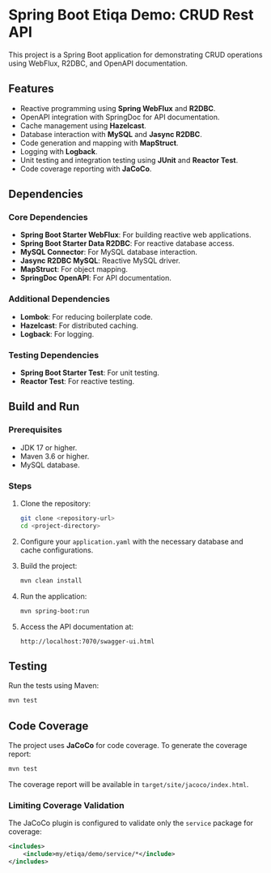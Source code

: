 
# Spring Boot Etiqa Demo: CRUD Rest API

This project is a Spring Boot application for demonstrating CRUD operations using WebFlux, R2DBC, and OpenAPI documentation.

## Features

- Reactive programming using **Spring WebFlux** and **R2DBC**.
- OpenAPI integration with SpringDoc for API documentation.
- Cache management using **Hazelcast**.
- Database interaction with **MySQL** and **Jasync R2DBC**.
- Code generation and mapping with **MapStruct**.
- Logging with **Logback**.
- Unit testing and integration testing using **JUnit** and **Reactor Test**.
- Code coverage reporting with **JaCoCo**.

## Dependencies

### Core Dependencies

- **Spring Boot Starter WebFlux**: For building reactive web applications.
- **Spring Boot Starter Data R2DBC**: For reactive database access.
- **MySQL Connector**: For MySQL database interaction.
- **Jasync R2DBC MySQL**: Reactive MySQL driver.
- **MapStruct**: For object mapping.
- **SpringDoc OpenAPI**: For API documentation.

### Additional Dependencies

- **Lombok**: For reducing boilerplate code.
- **Hazelcast**: For distributed caching.
- **Logback**: For logging.

### Testing Dependencies

- **Spring Boot Starter Test**: For unit testing.
- **Reactor Test**: For reactive testing.

## Build and Run

### Prerequisites

- JDK 17 or higher.
- Maven 3.6 or higher.
- MySQL database.

### Steps

1. Clone the repository:
   ```bash
   git clone <repository-url>
   cd <project-directory>
   ```

2. Configure your `application.yaml` with the necessary database and cache configurations.

3. Build the project:
   ```bash
   mvn clean install
   ```

4. Run the application:
   ```bash
   mvn spring-boot:run
   ```

5. Access the API documentation at:
   ```
   http://localhost:7070/swagger-ui.html
   ```

## Testing

Run the tests using Maven:
```bash
mvn test
```

## Code Coverage

The project uses **JaCoCo** for code coverage. To generate the coverage report:
```bash
mvn test
```

The coverage report will be available in `target/site/jacoco/index.html`.

### Limiting Coverage Validation

The JaCoCo plugin is configured to validate only the `service` package for coverage:
```xml
<includes>
    <include>my/etiqa/demo/service/*</include>
</includes>
```
 